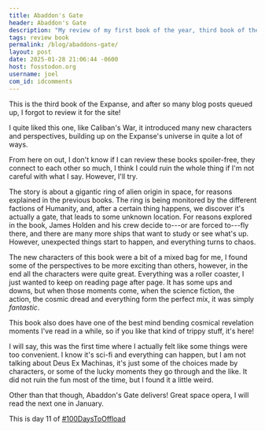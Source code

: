 ```yaml
---
title: Abaddon's Gate
header: Abaddon's Gate
description: "My review of my first book of the year, third book of the Expanse, yet again delivering some of the best space operas I've read"
tags: review book
permalink: /blog/abaddons-gate/
layout: post
date: 2025-01-28 21:06:44 -0600
host: fosstodon.org
username: joel
com_id: idcomments
---
```


This is the third book of the Expanse, and after so many blog posts queued up, I forgot to review it for the site!

I quite liked this one, like Caliban's War, it introduced many new characters and perspectives, building up on the Expanse's universe in quite a lot of ways.

From here on out, I don't know if I can review these books spoiler-free, they connect to each other so much, I think I could ruin the whole thing if I'm not careful with what I say. However, I'll try.

The story is about a gigantic ring of alien origin in space, for reasons explained in the previous books. The ring is being monitored by the different factions of Humanity, and, after a certain thing happens, we discover it's actually a gate, that leads to some unknown location. For reasons explored in the book, James Holden and his crew decide to---or are forced to---fly there, and there are many more ships that want to study or see what's up. However, unexpected things start to happen, and everything turns to chaos.

The new characters of this book were a bit of a mixed bag for me, I found some of the perspectives to be more exciting than others, however, in the end all the characters were quite great. Everything was a roller coaster, I just wanted to keep on reading page after page. It has some ups and downs, but when those moments come, when the science fiction, the action, the cosmic dread and everything form the perfect mix, it was simply _fantastic_.

This book also does have one of the best mind bending cosmical revelation moments I've read in a while, so if you like that kind of trippy stuff, it's here! 

I will say, this was the first time where I actually felt like some things were too convenient. I know it's sci-fi and everything can happen, but I am not talking about Deus Ex Machinas, it's just some of the choices made by characters, or some of the lucky moments they go through and the like. It did not ruin the fun most of the time, but I found it a little weird.

Other than that though, Abaddon's Gate delivers! Great space opera, I will read the next one in January.

This is day 11 of [#100DaysToOffload](https://100daystooffload.com)
